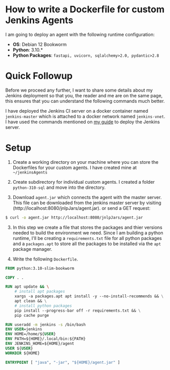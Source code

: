 # How to write a Dockerfile for custom Jenkins Agents

I am going to deploy an agent with the following runtime configuration:

+ __OS__: Debian 12 Bookworm
+ __Python__: 3.10.*
+ __Python Packages__: `fastapi, uvicorn, sqlalchemy>2.0, pydantic>2.8`

# Quick Followup

Before we proceed any further, I want to share some details about my Jenkins deployment so that you, the reader and me are on the same page, this ensures that you can understand the following commands much better.

 I have deployed the Jenkins CI server on a docker container named `jenkins-master` which is attached to a docker network named `jenkins-vnet`.
I have used the commands mentioned on [my guide](./standalone-docker.md#deploy-jenkins-server) to deploy the Jenkins server.

# Setup

1. Create a working directory on your machine where you can store the Dockerfiles for your custom agents. I have created mine at `~/jenkinsAgents`

2. Create subdirectory for individual custom agents. I created a folder `python-310-sql` and move into the directory.

3. Download `agent.jar` which connects the agent with the master server. This file can be downloaded from the jenkins master server by visiting (http://localhost:8080/jnlpJars/agent.jar). or send a GET request:

```bash
$ curl -o agent.jar http://localhost:8080/jnlpJars/agent.jar
```

3. In this step we create a file that stores the packages and thier versions needed to build the environment we need. Since I am building a python runtime, I'll be creating a `requirements.txt` file for all python packages and a `packages.apt` to store all the packages to be installed via the `apt` package manager.

4. Write the following `Dockerfile`.

```Dockerfile
FROM python:3.10-slim-bookworm

COPY . .

RUN apt update && \
    # install apt packages
    xargs -a packages.apt apt install -y --no-install-recommends && \
    apt clean && \
    # install python packages
    pip install --progress-bar off -r requirements.txt && \
    pip cache purge

RUN useradd -m jenkins -s /bin/bash
ENV USER=jenkins
ENV HOME=/home/${USER}
ENV PATH=${HOME}/.local/bin:${PATH}
ENV JENKINS_HOME=${HOME}/agent
USER ${USER}
WORKDIR ${HOME}

ENTRYPOINT [ "java", "-jar", "${HOME}/agent.jar" ]
```


